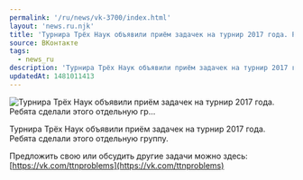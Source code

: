 ```yaml
---
permalink: '/ru/news/vk-3700/index.html'
layout: 'news.ru.njk'
title: 'Турнира Трёх Наук объявили приём задачек на турнир 2017 года. Ребята сделали этого отдельную гр…'
source: ВКонтакте
tags:
  - news_ru
description: 'Турнира Трёх Наук объявили приём задачек на турнир 2017 года. Ребята сделали этого отдельную гр…'
updatedAt: 1481011413
---
```

![Турнира Трёх Наук объявили приём задачек на турнир 2017 года. Ребята сделали этого отдельную гр…](https://sun9-24.userapi.com/impf/c636816/v636816484/380f8/XREMqpLEjVo.jpg?size=1280x819&quality=96&sign=a9538564b9af23bc680df4837d0c3add&c_uniq_tag=D668hMediIkWPC8Q5pCVaf3KUxxy08fIarVdWA-AfsU&type=album)

Турнира Трёх Наук объявили приём задачек на турнир 2017 года. Ребята сделали этого отдельную группу.

Предложить свою или обсудить другие задачи можно здесь: [https://vk.com/ttnproblems](https://vk.com/ttnproblems)
